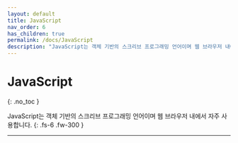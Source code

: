 ```yaml
---
layout: default
title: JavaScript
nav_order: 6
has_children: true
permalink: /docs/JavaScript
description: "JavaScript는 객체 기반의 스크리브 프로그래밍 언어이며 웹 브라우저 내에서 자주 사용합니다."
---
```


# JavaScript
{: .no_toc }


JavaScript는 객체 기반의 스크리브 프로그래밍 언어이며 웹 브라우저 내에서 자주 사용합니다.
{: .fs-6 .fw-300 }

---